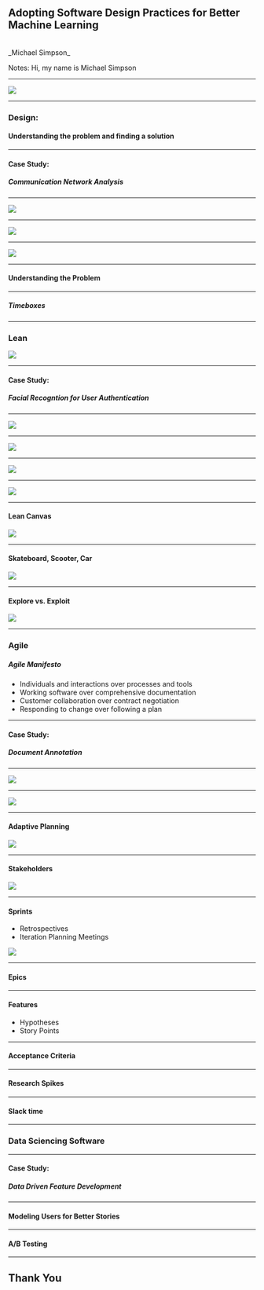 ## Adopting Software Design Practices for Better Machine Learning
<br>
_Michael Simpson_

Notes: Hi, my name is Michael Simpson

---

<img src="./assets/very-logo-white.png" style="background: none; border: none; box-shadow: none;">

---

### Design:
#### Understanding the problem and finding a solution

----

#### Case Study: 
##### Communication Network Analysis

----

<img src="./assets/slack.png" style="background: none; border: none; box-shadow: none;">


----

<img src="./assets/slack-network.png" style="max-height: 600px">

----

<img src="./assets/page-rank.png" style="max-height: 600px">

----

#### Understanding the Problem

----

##### Timeboxes

---

### Lean

<img src="./assets/improvement.jpg" style="background: none; border: none">

----

#### Case Study:
#####  Facial Recogntion for User Authentication

----

<img src="./assets/plain-rekognition.png" style="max-height: 600px">

----

<img src="./assets/bayes.png" style="max-height: 600px">

----

<img src="./assets/bayes-rekognition.png" style="max-height: 600px">

----

<img src="./assets/pr-rekognition.png" style="max-height: 600px">

----

#### Lean Canvas

<img src="./assets/lean-canvas.png" style="max-height: 600px">

----

#### Skateboard, Scooter, Car

<img src="./assets/bike.png" style="max-height: 600px">


----

#### Explore vs. Exploit

<img src="./assets/muir.jpg" style="max-height: 600px">

---

### Agile

##### Agile Manifesto
* Individuals and interactions over processes and tools
* Working software over comprehensive documentation
* Customer collaboration over contract negotiation
* Responding to change over following a plan

----

#### Case Study:
##### Document Annotation

----

<img src="./assets/code-prediction.png" style="max-height: 600px">

----

<img src="./assets/scrum.gif" style="max-height: 600px">

----

#### Adaptive Planning
<img src="./assets/adaptive_planning.jpg" style="background: none; border: none">

----

#### Stakeholders

<img src="./assets/stake-holder.png" style="max-height: 600px">

----

#### Sprints

* Retrospectives
* Iteration Planning Meetings

<img src="./assets/Extreme_Programming.svg">

----

#### Epics

----

#### Features
* Hypotheses
* Story Points

----

#### Acceptance Criteria

----

#### Research Spikes

----

#### Slack time

---

### Data Sciencing Software

----

#### Case Study:
##### Data Driven Feature Development

----

#### Modeling Users for Better Stories

----

#### A/B Testing

---

## Thank You
